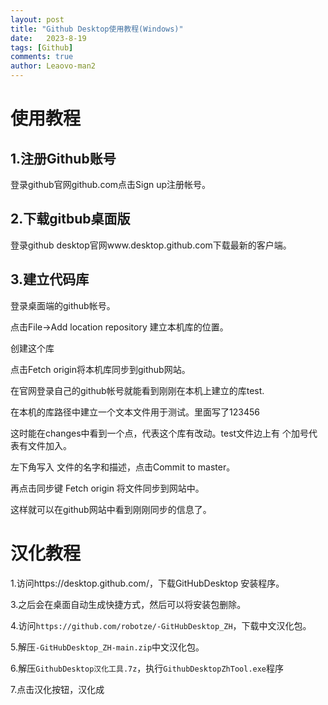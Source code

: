 ```yaml
---
layout: post
title: "Github Desktop使用教程(Windows)"
date:   2023-8-19
tags: [Github]
comments: true
author: Leaovo-man2
---
```

# 使用教程

## 1.注册Github账号
登录github官网github.com点击Sign up注册帐号。
## 2.下载gitbub桌面版
登录github desktop官网www.desktop.github.com下载最新的客户端。
## 3.建立代码库
登录桌面端的github帐号。

点击File->Add location repository 建立本机库的位置。

创建这个库

点击Fetch origin将本机库同步到github网站。

在官网登录自己的github帐号就能看到刚刚在本机上建立的库test.

在本机的库路径中建立一个文本文件用于测试。里面写了123456

这时能在changes中看到一个点，代表这个库有改动。test文件边上有
个加号代表有文件加入。

左下角写入 文件的名字和描述，点击Commit to master。

再点击同步键 Fetch origin 将文件同步到网站中。

这样就可以在github网站中看到刚刚同步的信息了。

# 汉化教程
   1.访问https://desktop.github.com/，下载GitHubDesktop
   安装程序。

   3.之后会在桌面自动生成快捷方式，然后可以将安装包删除。
   
   4.访问`https://github.com/robotze/-GitHubDesktop_ZH`，下载中文汉化包。

   5.解压`-GitHubDesktop_ZH-main.zip`中文汉化包。
      
   6.解压`GithubDesktop汉化工具.7z`，执行`GithubDesktopZhTool.exe`程序

   7.点击汉化按钮，汉化成
    
